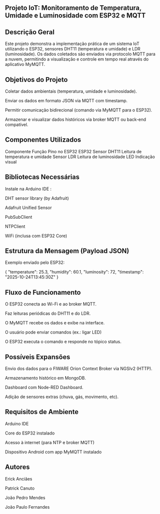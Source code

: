 ## Projeto IoT: Monitoramento de Temperatura, Umidade e Luminosidade com ESP32 e MQTT
## Descrição Geral

Este projeto demonstra a implementação prática de um sistema IoT utilizando o ESP32, sensores DHT11 (temperatura e umidade) e LDR (luminosidade).
Os dados coletados são enviados via protocolo MQTT para a nuvem, permitindo a visualização e controle em tempo real através do aplicativo MyMQTT.

## Objetivos do Projeto

Coletar dados ambientais (temperatura, umidade e luminosidade).

Enviar os dados em formato JSON via MQTT com timestamp.

Permitir comunicação bidirecional (comando via MyMQTT para o ESP32).

Armazenar e visualizar dados históricos via broker MQTT ou back-end compatível.

## Componentes Utilizados
Componente	Função	Pino no ESP32
ESP32 
Sensor DHT11	Leitura de temperatura e umidade
Sensor LDR Leitura de luminosidade
LED Indicação visual 


## Bibliotecas Necessárias

Instale na Arduino IDE :

DHT sensor library (by Adafruit)

Adafruit Unified Sensor

PubSubClient

NTPClient

WiFi (inclusa com ESP32 Core)


## Estrutura da Mensagem (Payload JSON)

Exemplo enviado pelo ESP32:

{
  "temperature": 25.3,
  "humidity": 60.1,
  "luminosity": 72,
  "timestamp": "2025-10-24T13:45:30Z"
}


## Fluxo de Funcionamento

O ESP32 conecta ao Wi-Fi e ao broker MQTT.

Faz leituras periódicas do DHT11 e do LDR.

O MyMQTT recebe os dados e exibe na interface.

O usuário pode enviar comandos (ex.: ligar LED) 

O ESP32 executa o comando e responde no tópico status.


## Possíveis Expansões

Envio dos dados para o FIWARE Orion Context Broker via NGSIv2 (HTTP).

Armazenamento histórico em MongoDB.

Dashboard com Node-RED Dashboard.

Adição de sensores extras (chuva, gás, movimento, etc).

## Requisitos de Ambiente

Arduino IDE 

Core do ESP32 instalado 

Acesso à internet (para NTP e broker MQTT)

Dispositivo Android com app MyMQTT instalado

## Autores

Erick Anciães

Patrick Canuto

João Pedro Mendes

João Paulo Fernandes



